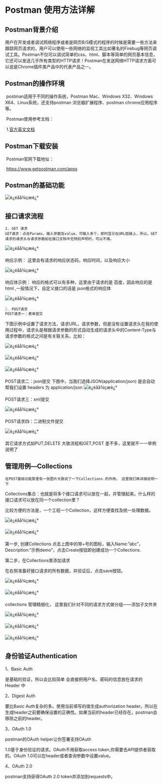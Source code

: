 # Postman 使用方法详解

## **Postman背景介绍**

​	用户在开发或者调试网络程序或者是网页B/S模式的程序的时候是需要一些方法来跟踪网页请求的，用户可以使用一些网络的监视工具比如著名的Firebug等网页调试工具。Postman不仅可以调试简单的css、html、脚本等简单的网页基本信息，它还可以发送几乎所有类型的HTTP请求！Postman在发送网络HTTP请求方面可以说是Chrome插件类产品中的代表产品之一。

## **Postman的操作环境**

​	postman适用于不同的操作系统，Postman Mac、Windows X32、Windows X64、Linux系统，还支持postman 浏览器扩展程序、postman chrome应用程序等。

​	Postman使用参考文档：

​	1.[官方英文文档](https://www.getpostman.com/docs/v6/)

## **Postman下载安装**

​	Postman官网下载地址：

​	<https://www.getpostman.com/apps>

## **Postman的基础功能**

![è¿éåå¾çæè¿°](D:\java\md_pictures\Postman\Postman_1.png)

## **接口请求流程**

``` 
1. GET 请求
GET请求：点击Params，输入参数及value，可输入多个，即时显示在URL链接上，所以，GET请求的请求头与请求参数如在接口文档中无特别声明时，可以不填。
```

![è¿éåå¾çæè¿°](D:\java\md_pictures\Postman\Postman_post_1.png)

响应示例： 这里会有请求的响应状态码，响应时间，以及响应大小

![è¿éåå¾çæè¿°](D:\java\md_pictures\Postman\Postman_post_2.png)

响应体示例： 响应的格式可以有多种，这里由于请求的是 百度，因此响应的是 html ,一般情况下，自定义接口的话是 json格式的响应体

![è¿éåå¾çæè¿°](D:\java\md_pictures\Postman\Postman_get_3.png)



``` java
2. POST请求
POST请求一：表单提交
```

下图示例中设置了请求方法，请求URL，请求参数，但是没有设置请求头在我的使用过程中，请求头是根据请求参数的形式自动生成的请求头中的Content-Type与请求参数的格式之间是有关联关系，比如：

![è¿éåå¾çæè¿°](https://img-blog.csdn.net/20180524000345232?watermark/2/text/aHR0cHM6Ly9ibG9nLmNzZG4ubmV0L2Z4YmluMTIz/font/5a6L5L2T/fontsize/400/fill/I0JBQkFCMA==/dissolve/70)

![è¿éåå¾çæè¿°](D:\java\md_pictures\Postman\Postman_post_3.png)

![è¿éåå¾çæè¿°](D:\java\md_pictures\Postman\Postman_post_4.png)

POST请求二：json提交
下图中，当我们选择JSON(application/json) 是会自动帮我们设置 headers 为 application/json
![è¿éåå¾çæè¿°](D:\java\md_pictures\Postman\Postman_post_5.png)

POST请求三：xml提交

![è¿éåå¾çæè¿°](D:\java\md_pictures\Postman\Postman_post_6.png)

POST请求四：二进制文件提交

![è¿éåå¾çæè¿°](D:\java\md_pictures\Postman\Postman_post_7.png)

其它请求方式如PUT,DELETE 大致流程和GET,POST 差不多，这里就不一一举例说明了

## **管理用例—Collections**

``` 
在POST基础功能那里有一张图片大致说了一下Collections 的作用， 这里我们再详细说明一下
```

Collections集合：也就是将多个接口请求可以放在一起，并管理起来。什么样的接口请求可以放在同一个collection里？

比较方便的方法是，一个工程一个Collection，这样方便查找及统一处理数据。

![è¿éåå¾çæè¿°](D:\java\md_pictures\Postman\Postman_Collections_1.png)

![è¿éåå¾çæè¿°](D:\java\md_pictures\Postman\Postman_Collections_2.png)

第一步, 创建Collections
点击上图中的带+号的图标，输入Name:”abc”，Description:”示例demo”，点击Create按钮即创建成功一个Collections.

第二步，在Collections里添加请求

在右侧准备好接口请求的所有数据，并验证后，点击save按钮。

![è¿éåå¾çæè¿°](D:\java\md_pictures\Postman\Postman_Collections_3.png)

![è¿éåå¾çæè¿°](D:\java\md_pictures\Postman\Postman_Collections_4.png)

collections 管理精细化， 这里我们针对不同的请求方式做分组——添加子文件夹

![è¿éåå¾çæè¿°](D:\java\md_pictures\Postman\Postman_Collections_5.png)

![è¿éåå¾çæè¿°](D:\java\md_pictures\Postman\Postman_Collections_6.png)

![è¿éåå¾çæè¿°](D:\java\md_pictures\Postman\Postman_Collections_7.png)

## **身份验证Authentication**

1、Basic Auth

是基础的验证，所以会比较简单
会直接把用户名、密码的信息放在请求的 Header 中

2、Digest Auth

要比Basic Auth复杂的多。使用当前填写的值生成authorization header。所以在生成header之前要确保设置的正确性。如果当前的header已经存在，postman会移除之前的header。

3、OAuth 1.0

postman的OAuth helper让你签署支持OAuth

1.0基于身份验证的请求。OAuth不用获取access token,你需要去API提供者获取的。OAuth 1.0可以在header或者查询参数中设置value。

4、OAuth 2.0

postman支持获得OAuth 2.0 token并添加到requests中。